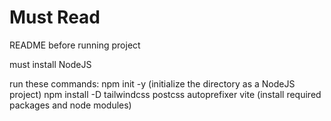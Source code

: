 # Must Read

README before running project

must install NodeJS

run these commands: npm init -y (initialize the directory as a NodeJS project)
npm install -D tailwindcss postcss autoprefixer vite (install required packages and node modules)
